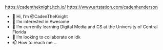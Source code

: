 https://cadentheknight.itch.io/
https://www.artstation.com/cadenhenderson

- 👋 Hi, I’m @CadenTheKnight
- 👀 I’m interested in Awesome
- 🌱 I’m currently learning Digital Media and CS at the University of Central Florida
- 💞️ I’m looking to collaborate on idk
- 📫 How to reach me ...

<!---
CadenTheKnight/CadenTheKnight is a ✨ special ✨ repository because its `README.md` (this file) appears on your GitHub profile.
You can click the Preview link to take a look at your changes.
--->
